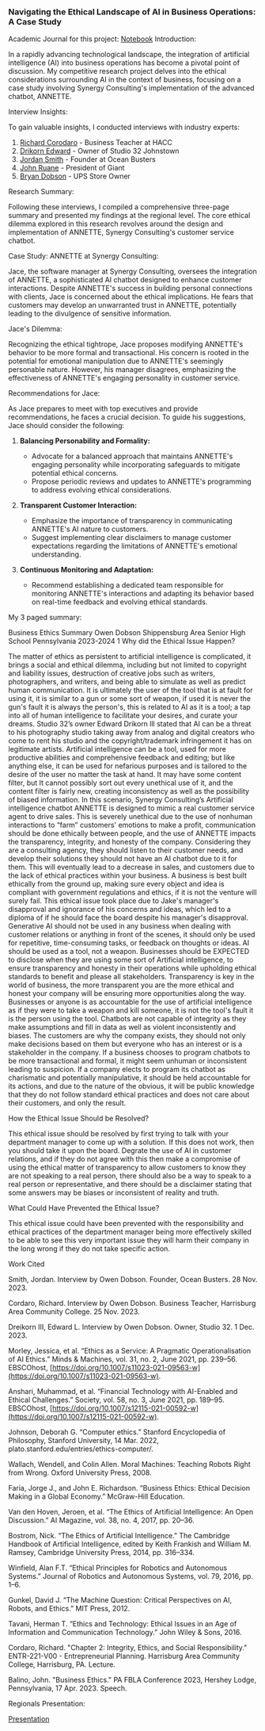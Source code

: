 ### Navigating the Ethical Landscape of AI in Business Operations: A Case Study


Academic Journal for this project: [Notebook](https://owendobson.com/notebook)
Introduction:

In a rapidly advancing technological landscape, the integration of artificial intelligence (AI) into business operations has become a pivotal point of discussion. My competitive research project delves into the ethical considerations surrounding AI in the context of business, focusing on a case study involving Synergy Consulting's implementation of the advanced chatbot, ANNETTE.

Interview Insights:

To gain valuable insights, I conducted interviews with industry experts:

1. [Richard Corodaro](https://www.youtube.com/watch?v=OxCbQ2M_Vak) - Business Teacher at HACC
2. [Drikorn Edward](https://www.youtube.com/watch?v=cJMIDhP3qtE) - Owner of Studio 32 Johnstown
3. [Jordan Smith](https://www.youtube.com/watch?v=tAFeZeYY5tQ) - Founder at Ocean Busters
4. [John Ruane](https://youtu.be/GBi_7ExUeno) - President of Giant
5. [Bryan Dobson](https://youtu.be/9WXe5oHjMss) - UPS Store Owner

Research Summary:

Following these interviews, I compiled a comprehensive three-page summary and presented my findings at the regional level. The core ethical dilemma explored in this research revolves around the design and implementation of ANNETTE, Synergy Consulting's customer service chatbot.

Case Study: ANNETTE at Synergy Consulting:

Jace, the software manager at Synergy Consulting, oversees the integration of ANNETTE, a sophisticated AI chatbot designed to enhance customer interactions. Despite ANNETTE's success in building personal connections with clients, Jace is concerned about the ethical implications. He fears that customers may develop an unwarranted trust in ANNETTE, potentially leading to the divulgence of sensitive information.

Jace's Dilemma:

Recognizing the ethical tightrope, Jace proposes modifying ANNETTE's behavior to be more formal and transactional. His concern is rooted in the potential for emotional manipulation due to ANNETTE's seemingly personable nature. However, his manager disagrees, emphasizing the effectiveness of ANNETTE's engaging personality in customer service.

Recommendations for Jace:

As Jace prepares to meet with top executives and provide recommendations, he faces a crucial decision. To guide his suggestions, Jace should consider the following:

1. **Balancing Personability and Formality:**
    
    - Advocate for a balanced approach that maintains ANNETTE's engaging personality while incorporating safeguards to mitigate potential ethical concerns.
    - Propose periodic reviews and updates to ANNETTE's programming to address evolving ethical considerations.
2. **Transparent Customer Interaction:**
    
    - Emphasize the importance of transparency in communicating ANNETTE's AI nature to customers.
    - Suggest implementing clear disclaimers to manage customer expectations regarding the limitations of ANNETTE's emotional understanding.
3. **Continuous Monitoring and Adaptation:**
    
    - Recommend establishing a dedicated team responsible for monitoring ANNETTE's interactions and adapting its behavior based on real-time feedback and evolving ethical standards.

My 3 paged summary: 

Business Ethics Summary 
Owen Dobson 
Shippensburg Area Senior High School 
Pennsylvania 
2023-2024
1 Why did the Ethical Issue Happen? 

The matter of ethics as persistent to artificial intelligence is complicated, it brings a social and ethical dilemma, including but not limited to copyright and liability issues, destruction of creative jobs such as writers, photographers, and writers, and being able to simulate as well as predict human communication. It is ultimately the user of the tool that is at fault for using it, it is similar to a gun or some sort of weapon, if used it is never the gun's fault it is always the person's, this is related to AI as it is a tool; a tap into all of human intelligence to facilitate your desires, and curate your dreams. Studio 32’s owner Edward Drikorn lll stated that AI can be a threat to his photography studio taking away from analog and digital creators who come to rent his studio and the copyright/trademark infringement it has on legitimate artists. Artificial intelligence can be a tool, used for more productive abilities and comprehensive feedback and editing; but like anything else, it can be used for nefarious purposes and is tailored to the desire of the user no matter the task at hand. It may have some content filter, but It cannot possibly sort out every unethical use of it, and the content filter is fairly new, creating inconsistency as well as the possibility of biased information. In this scenario, Synergy Consulting’s Artificial intelligence chatbot ANNETTE is designed to mimic a real customer service agent to drive sales. This is severely unethical due to the use of nonhuman interactions to “farm” customers' emotions to make a profit, communication should be done ethically between people, and the use of ANNETTE impacts the transparency, integrity, and honesty of the company. Considering they are a consulting agency, they should listen to their customer needs, and develop their solutions they should not have an AI chatbot due to it for them. This will eventually lead to a decrease in sales, and customers due to the lack of ethical practices within your business. A business is best built ethically from the ground up, making sure every object and idea is compliant with government regulations and ethics, if it is not the venture will surely fail. This ethical issue took place due to Jake's manager's disapproval and ignorance of his concerns and ideas, which led to a diploma of if he should face the board despite his manager's disapproval. Generative AI should not be used in any business when dealing with customer relations or anything in front of the scenes, it should only be used for repetitive, time-consuming tasks, or feedback on thoughts or ideas. AI should be used as a tool, not a weapon. Businesses should be EXPECTED to disclose when they are using some sort of Artificial intelligence, to ensure transparency and honesty in their operations while upholding ethical standards to benefit and please all stakeholders. Transparency is key in the world of business, the more transparent you are the more ethical and honest your company will be ensuring more opportunities along the way. Businesses or anyone is as accountable for the use of artificial intelligence as if they were to take a weapon and kill someone, it is not the tool's fault it is the person using the tool. Chatbots are not capable of integrity as they make assumptions and fill in data as well as violent inconsistently and biases. The customers are why the company exists, they should not only make decisions based on them but everyone who has an interest or is a stakeholder in the company. If a business chooses to program chatbots to be more transactional and formal, it might seem unhuman or inconsistent leading to suspicion. If a company elects to program its chatbot as charismatic and potentially manipulative, it should be held accountable for its actions, and due to the nature of the obvious, it will be public knowledge that they do not follow standard ethical practices and does not care about their customers, and only the result. 


How the Ethical Issue Should be Resolved? 

This ethical issue should be resolved by first trying to talk with your department manager to come up with a solution. If this does not work, then you should take it upon the board. Degrate the use of AI in customer relations, and if they do not agree with this then make a compromise of using the ethical matter of transparency to allow customers to know they are not speaking to a real person, there should also be a way to speak to a real person or representative, and there should be a disclaimer stating that some answers may be biases or inconsistent of reality and truth. 


What Could Have Prevented the Ethical Issue? 


This ethical issue could have been prevented with the responsibility and ethical practices of the department manager being more effectively skilled to be able to see this very important issue they 
will harm their company in the long wrong if they do not take specific action. 




Work Cited 


Smith, Jordan. Interview by Owen Dobson. Founder, Ocean Busters. 28 Nov. 2023.

Cordaro, Richard. Interview by Owen Dobson. Business Teacher, Harrisburg Area Community College. 25 Nov. 2023.

Dreikorn III, Edward L. Interview by Owen Dobson. Owner, Studio 32. 1 Dec. 2023.

Morley, Jessica, et al. “Ethics as a Service: A Pragmatic Operationalisation of AI Ethics.” Minds & Machines, vol. 31, no. 2, June 2021, pp. 239–56. EBSCOhost, [https://doi.org/10.1007/s11023-021-09563-w](https://doi.org/10.1007/s11023-021-09563-w).

Anshari, Muhammad, et al. “Financial Technology with AI-Enabled and Ethical Challenges.” Society, vol. 58, no. 3, June 2021, pp. 189–95. EBSCOhost, [https://doi.org/10.1007/s12115-021-00592-w](https://doi.org/10.1007/s12115-021-00592-w).

Johnson, Deborah G. “Computer ethics.” Stanford Encyclopedia of Philosophy, Stanford University, 14 Mar. 2022, plato.stanford.edu/entries/ethics-computer/.

Wallach, Wendell, and Colin Allen. Moral Machines: Teaching Robots Right from Wrong. Oxford University Press, 2008.

Faria, Jorge J., and John E. Richardson. “Business Ethics: Ethical Decision Making in a Global Economy.” McGraw-Hill Education.

Van den Hoven, Jeroen, et al. “The Ethics of Artificial Intelligence: An Open Discussion.” AI Magazine, vol. 38, no. 4, 2017, pp. 20–36.

Bostrom, Nick. “The Ethics of Artificial Intelligence.” The Cambridge Handbook of Artificial Intelligence, edited by Keith Frankish and William M. Ramsey, Cambridge University Press, 2014, pp. 316–334.

Winfield, Alan F.T. “Ethical Principles for Robotics and Autonomous Systems.” Journal of Robotics and Autonomous Systems, vol. 79, 2016, pp. 1–6.

Gunkel, David J. “The Machine Question: Critical Perspectives on AI, Robots, and Ethics.” MIT Press, 2012.

Tavani, Herman T. “Ethics and Technology: Ethical Issues in an Age of Information and Communication Technology.” John Wiley & Sons, 2016.

Cordaro, Richard. "Chapter 2: Integrity, Ethics, and Social Responsibility." ENTR-221-V00 - Entrepreneurial Planning. Harrisburg Area Community College, Harrisburg, PA. Lecture.

Balino, John. "Business Ethics." PA FBLA Conference 2023, Hershey Lodge, Pennsylvania, 17 Apr. 2023. Speech.


Regionals Presentation:

[Presentation](https://github.com/otdobson/owendobsonwiki/blob/main/FBLA_Business_Ethics_2023.pptm)
